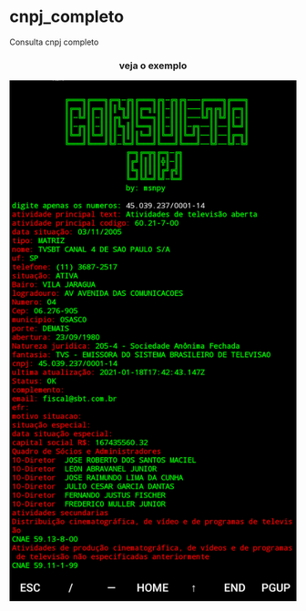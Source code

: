 # cnpj_completo
Consulta cnpj completo


<center>
<h3> veja o exemplo</h3>


![foto](https://raw.githubusercontent.com/msnpy/cnpj_completo/master/cnpj.jpg)

